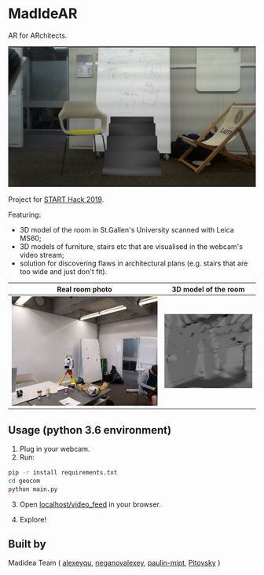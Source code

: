 # MadIdeAR

AR for ARchitects.

<img src="./static/img/stairs.jpg">

Project for [START Hack 2019](https://starthack.ch/).

Featuring:
* 3D model of the room in St.Gallen's University scanned with Leica MS60;
* 3D models of furniture, stairs etc that are visualised in the webcam's video stream;
* solution for discovering flaws in architectural plans (e.g. stairs that are too wide and just don't fit).

Real room photo            |  3D model of the room
:-------------------------:|:-------------------------:
![](./static/img/room_real.jpg)  |  ![](./static/img/room_scanned.jpg)

## Usage (python 3.6 environment)

1) Plug in your webcam.
2) Run:
```bash
pip -r install requirements.txt
cd geocom
python main.py
```
3) Open [localhost/video_feed](http://0.0.0.0:2122/video_feed) in your browser.

4) Explore!

## Built by

Madidea Team ( [alexeyqu](https://github.com/alexeyqu), [neganovalexey](https://github.com/neganovalexey), [paulin-mipt](https://github.com/paulin-mipt), [Pitovsky](https://github.com/Pitovsky) )
